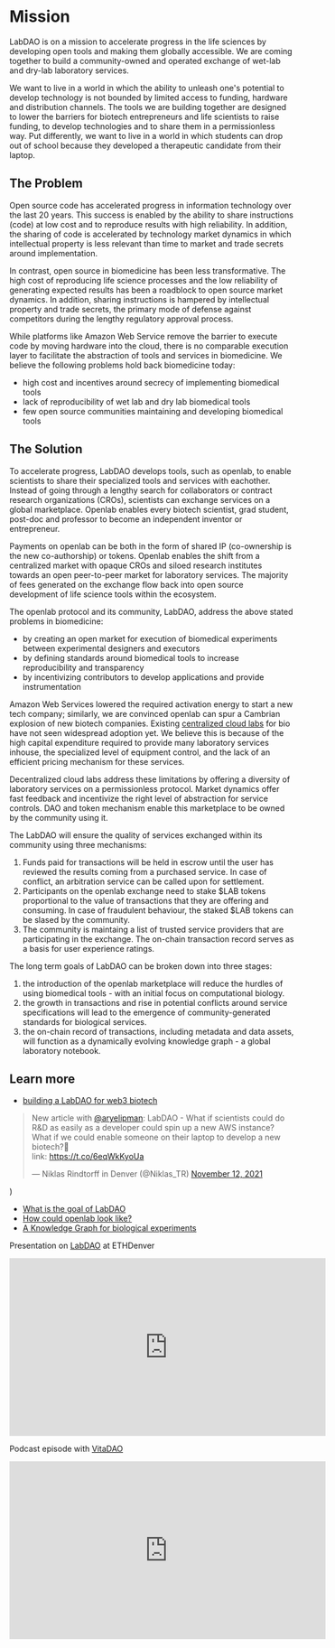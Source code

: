 # Mission
LabDAO is on a mission to accelerate progress in the life sciences by developing open tools and making them globally accessible. We are coming together to build a community-owned and operated exchange of wet-lab and dry-lab laboratory services.

We want to live in a world in which the ability to unleash one's potential to develop technology is not bounded by limited access to funding, hardware and distribution channels. The tools we are building together are designed to lower the barriers for biotech entrepreneurs and life scientists to raise funding, to develop technologies and to share them in a permissionless way. Put differently, we want to live in a world in which students can drop out of school because they developed a therapeutic candidate from their laptop.

## The Problem
Open source code has accelerated progress in information technology over the last 20 years. This success is enabled by the ability to share instructions (code) at low cost and to reproduce results with high reliability. In addition, the sharing of code is accelerated by technology market dynamics in which intellectual property is less relevant than time to market and trade secrets around implementation.

In contrast, open source in biomedicine has been less transformative. The high cost of reproducing life science processes and the low reliability of generating expected results has been a roadblock to open source market dynamics. In addition, sharing instructions is hampered by intellectual property and trade secrets, the primary mode of defense against competitors during the lengthy regulatory approval process.

While platforms like Amazon Web Service remove the barrier to execute code by moving hardware into the cloud, there is no comparable execution layer to facilitate the abstraction of tools and services in biomedicine. We believe the following problems hold back biomedicine today:

* high cost and incentives around secrecy of implementing biomedical tools
* lack of reproducibility of wet lab and dry lab biomedical tools
* few open source communities maintaining and developing biomedical tools

## The Solution
To accelerate progress, LabDAO develops tools, such as openlab, to enable scientists to share their specialized tools and services with eachother. Instead of going through a lengthy search for collaborators or contract research organizations (CROs), scientists can exchange services on a global marketplace. Openlab enables every biotech scientist, grad student, post-doc and professor to become an independent inventor or entrepreneur. 

Payments on openlab can be both in the form of shared IP (co-ownership is the new co-authorship) or tokens. Openlab enables the shift from a centralized market with opaque CROs and siloed research institutes towards an open peer-to-peer market for laboratory services. The majority of fees generated on the exchange flow back into open source development of life science tools within the ecosystem.

The openlab protocol and its community, LabDAO, address the above stated problems in biomedicine: 
* by creating an open market for execution of biomedical experiments between experimental designers and executors 
* by defining standards around biomedical tools to increase reproducibility and transparency
* by incentivizing contributors to develop applications and provide instrumentation

Amazon Web Services lowered the required activation energy to start a new tech company; similarly, we are convinced openlab can spur a Cambrian explosion of new biotech companies. Existing [centralized cloud labs](https://www.emeraldcloudlab.com) for bio have not seen widespread adoption yet. We believe this is because of the high capital expenditure required to provide many laboratory services inhouse, the specialized level of equipment control, and the lack of an efficient pricing mechanism for these services. 

Decentralized cloud labs address these limitations by offering a diversity of laboratory services on a permissionless protocol. Market dynamics offer fast feedback and incentivize the right level of abstraction for service controls. DAO and token mechanism enable this marketplace to be owned by the community using it. 

The LabDAO will ensure the quality of services exchanged within its community using three mechanisms: 
1. Funds paid for transactions will be held in escrow until the user has reviewed the results coming from a purchased service. In case of conflict, an arbitration service can be called upon for settlement.
2. Participants on the openlab exchange need to stake $LAB tokens proportional to the value of transactions that they are offering and consuming. In case of fraudulent behaviour, the staked $LAB tokens can be slased by the community. 
3. The community is maintaing a list of trusted service providers that are participating in the exchange. The on-chain transaction record serves as a basis for user experience ratings.

The long term goals of LabDAO can be broken down into three stages: 
1. the introduction of the openlab marketplace will reduce the hurdles of using biomedical tools - with an initial focus on computational biology. 
2. the growth in transactions and rise in potential conflicts around service specifications will lead to the emergence of community-generated standards for biological services.
3. the on-chain record of transactions, including metadata and data assets, will function as a dynamically evolving knowledge graph - a global laboratory notebook.

## Learn more
* [building a LabDAO for web3 biotech](https://twitter.com/Niklas_TR/status/1459167754888613890?ref_src=twsrc%5Etfw%7Ctwcamp%5Etweetembed&ref_url=notion%3A%2F%2Fwww.notion.so%2Flabdao%2FREADME-61ad20959572440988d0c947c5630dab)

<blockquote class="twitter-tweet"><p lang="en" dir="ltr">New article with <a href="https://twitter.com/aryelipman?ref_src=twsrc%5Etfw">@aryelipman</a>: LabDAO - What if scientists could do R&amp;D as easily as a developer could spin up a new AWS instance? What if we could enable someone on their laptop to develop a new biotech?🧵<br>link: <a href="https://t.co/6eqWkKyoUa">https://t.co/6eqWkKyoUa</a></p>&mdash; Niklas Rindtorff in Denver (@Niklas_TR) <a href="https://twitter.com/Niklas_TR/status/1459167754888613890?ref_src=twsrc%5Etfw">November 12, 2021</a></blockquote> <script async src="https://platform.twitter.com/widgets.js" charset="utf-8"></script>)

* [What is the goal of LabDAO](https://mirror.xyz/niklasrindtorff.eth/lQPDTMtKG4Z47jju5NNg9NLtQpmiHGMmS1pX8KkCMME)
* [How could openlab look like?](https://mirror.xyz/niklasrindtorff.eth/JvXLoD_boXYMo6JQGPlpSzZLWBCupHgy6NvVUab0apw)
* [A Knowledge Graph for biological experiments](https://niklasrindtorff.substack.com/p/building-a-knowledge-graph-for-biological)

Presentation on [LabDAO](https://t.co/kZbjQjT46G) at ETHDenver

<iframe width="560" height="315" src="https://www.youtube.com/embed/s3t4NxP-pFk?start=2136" title="YouTube video player" frameborder="0" allow="accelerometer; autoplay; clipboard-write; encrypted-media; gyroscope; picture-in-picture" allowfullscreen></iframe>

Podcast episode with [VitaDAO](https://www.youtube.com/watch?v=qBrPbiIpxMQ&ab_channel=VitaDAO)

<iframe width="560" height="315" src="https://www.youtube.com/embed/qBrPbiIpxMQ" title="YouTube video player" frameborder="0" allow="accelerometer; autoplay; clipboard-write; encrypted-media; gyroscope; picture-in-picture" allowfullscreen></iframe>
